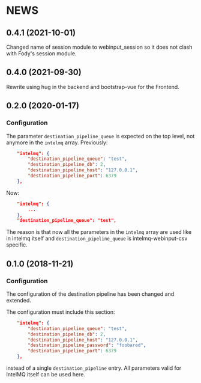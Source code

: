 NEWS
====

0.4.1 (2021-10-01)
------------------

Changed name of session module to webinput_session so it does not
clash with Fody's session module.

0.4.0 (2021-09-30)
------------------

Rewrite using hug in the backend and bootstrap-vue for the Frontend.


0.2.0 (2020-01-17)
------------------

### Configuration
The parameter `destination_pipeline_queue` is expected on the top level, not anymore in the `intelmq` array.
Previously:
```json
    "intelmq": {
        "destination_pipeline_queue": "test",
        "destination_pipeline_db": 2,
        "destination_pipeline_host": "127.0.0.1",
        "destination_pipeline_port": 6379
    },

```
Now:
```json
    "intelmq": {
        ...
    },
    "destination_pipeline_queue": "test",
```
The reason is that now all the parameters in the `intelmq` array are used like in intelmq itself and `destination_pipeline_queue` is intelmq-webinput-csv specific.

0.1.0 (2018-11-21)
------------------

### Configuration

The configuration of the destination pipeline has been changed and extended.

The configuration must include this section:

```json
    "intelmq": {
        "destination_pipeline_queue": "test",
        "destination_pipeline_db": 2,
        "destination_pipeline_host": "127.0.0.1",
        "destination_pipeline_password": "foobared",
        "destination_pipeline_port": 6379
    },
```
instead of a single `destination_pipeline` entry. All parameters valid for IntelMQ itself can be used here.
